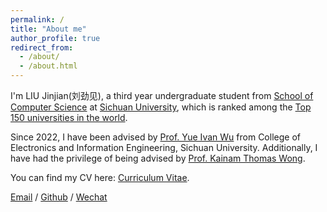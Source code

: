 ```yaml
---
permalink: /
title: "About me"
author_profile: true
redirect_from: 
  - /about/
  - /about.html
---
```




  
I'm LIU Jinjian(刘劲见), a third year undergraduate student from [School of Computer Science](https://cs.scu.edu.cn/) at [Sichuan University](https://www.scu.edu.cn/), which is ranked among the [Top 150 universities in the world](https://www.shanghairanking.com/institution/sichuan-university).  

Since 2022, I have been advised by [Prof. Yue Ivan Wu](https://scholar.google.com/citations?user=3hAyJWwAAAAJ&hl=zh-CN) from College of Electronics and Information Engineering, Sichuan University. Additionally, I have had the privilege of being advised by [Prof. Kainam Thomas Wong](https://ieeexplore.ieee.org/author/37278684000).

You can find my CV here: [Curriculum Vitae](../assets/CV-20240523-JJL.pdf).

[Email](austin.liujinjian@gmail.com) / [Github](https://github.com/austin-liujinjian) / [Wechat](../images/wechat.jpg) 
